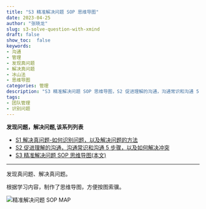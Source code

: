 ```yaml
---
title: "S3 精准解决问题 SOP 思维导图"
date: 2023-04-25
author: "张晓龙"
slug: s3-solve-question-with-xmind
draft: false
show_toc:  false
keywords: 
- 沟通
- 管理
- 发现真问题
- 解决真问题
- 冰山法
- 思维导图
categories: 管理
description: "S3 精准解决问题 SOP 思维导图，S2 促进理解的沟通，沟通常识和沟通 5 步骤, 是S1 解决真问题-如何识别问题，以及解决问题的方法的后续"
tags: 
- 团队管理
- 识别问题
---
```


**发现问题，解决问题,该系列列表**

- [S1 解决真问题-如何识别问题，以及解决问题的方法](https://techwhims.com/cn/posts/recognize-question-sovle/)
- [S2 促进理解的沟通，沟通常识和沟通 5 步骤，以及如何解决冲突](https://techwhims.com/cn/posts/good-communication-solve-conflict/)
- [S3 精准解决问题 SOP 思维导图(本文)]()

---

发现真问题、解决真问题。

根据学习内容，制作了思维导图，方便按图索骥。

![精准解决问题 SOP MAP](https://media.techwhims.com/techwhims/2023/%E7%B2%BE%E5%87%86%E8%A7%A3%E5%86%B3%E9%97%AE%E9%A2%98%20SOP%20MAP.png)